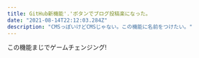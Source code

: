 ```yaml
---
title: GitHub新機能'.'ボタンでブログ投稿楽になった。
date: "2021-08-14T22:12:03.284Z"
description: "CMSっぽいけどCMSじゃない。この機能に名前をつけたい。"
---
```


この機能まじでゲームチェンジング!